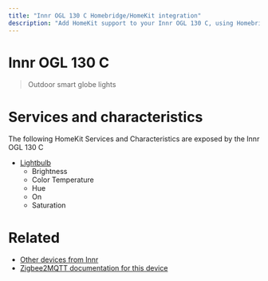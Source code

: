 ```yaml
---
title: "Innr OGL 130 C Homebridge/HomeKit integration"
description: "Add HomeKit support to your Innr OGL 130 C, using Homebridge, Zigbee2MQTT and homebridge-z2m."
---
```

<!---
This file has been GENERATED using src/docgen/docgen.ts
DO NOT EDIT THIS FILE MANUALLY!
-->
# Innr OGL 130 C
> Outdoor smart globe lights


# Services and characteristics
The following HomeKit Services and Characteristics are exposed by
the Innr OGL 130 C

* [Lightbulb](../../light.md)
  * Brightness
  * Color Temperature
  * Hue
  * On
  * Saturation


# Related
* [Other devices from Innr](../index.md#innr)
* [Zigbee2MQTT documentation for this device](https://www.zigbee2mqtt.io/devices/OGL_130_C.html)